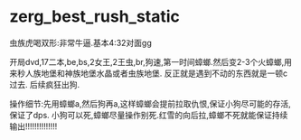# zerg_best_rush_static


虫族虎喝双形:非常牛逼.基本4:32对面gg

开局dvd,17二本,be,bs,2女王,2王虫,br,狗速,第一时间蟑螂.然后变2-3个火蟑螂,用来秒人族地堡和神族地堡水晶或者虫族地堡.
反正就是遇到不动的东西就是一顿c过去. 后续疯狂出狗.

操作细节:先用蟑螂a,然后狗再a,这样蟑螂会提前拉取仇恨,保证小狗尽可能的存活,保证了dps.
小狗可以死,蟑螂尽量操作别死.红雪的向后拉,蟑螂不死就能保证持续输出!!!!!!!!!!!!!!

